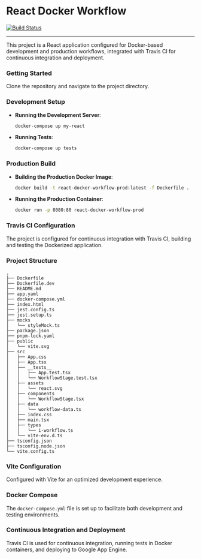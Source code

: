 # React Docker Workflow
[![Build Status](https://app.travis-ci.com/nawodyaishan/react-docker-workflow.svg?token=DKf3NVCcwz23mmxUx9nn&branch=main)](https://app.travis-ci.com/nawodyaishan/react-docker-workflow)

---
This project is a React application configured for Docker-based development and production workflows, integrated with Travis CI for continuous integration and deployment.

### Getting Started

Clone the repository and navigate to the project directory.

### Development Setup

- **Running the Development Server**:
  ```bash
  docker-compose up my-react
  ```

- **Running Tests**:
  ```bash
  docker-compose up tests
  ```

### Production Build

- **Building the Production Docker Image**:
  ```bash
  docker build -t react-docker-workflow-prod:latest -f Dockerfile .
  ```

- **Running the Production Container**:
  ```bash
  docker run -p 8080:80 react-docker-workflow-prod
  ```

### Travis CI Configuration

The project is configured for continuous integration with Travis CI, building and testing the Dockerized application.

### Project Structure

```
.
├── Dockerfile
├── Dockerfile.dev
├── README.md
├── app.yaml
├── docker-compose.yml
├── index.html
├── jest.config.ts
├── jest.setup.ts
├── mocks
│   └── styleMock.ts
├── package.json
├── pnpm-lock.yaml
├── public
│   └── vite.svg
├── src
│   ├── App.css
│   ├── App.tsx
│   ├── __tests__
│   │   ├── App.test.tsx
│   │   └── WorkflowStage.test.tsx
│   ├── assets
│   │   └── react.svg
│   ├── components
│   │   └── WorkflowStage.tsx
│   ├── data
│   │   └── workflow-data.ts
│   ├── index.css
│   ├── main.tsx
│   ├── types
│   │   └── i-workflow.ts
│   └── vite-env.d.ts
├── tsconfig.json
├── tsconfig.node.json
└── vite.config.ts
```

### Vite Configuration

Configured with Vite for an optimized development experience.

### Docker Compose

The `docker-compose.yml` file is set up to facilitate both development and testing environments.

### Continuous Integration and Deployment

Travis CI is used for continuous integration, running tests in Docker containers, and deploying to Google App Engine.
